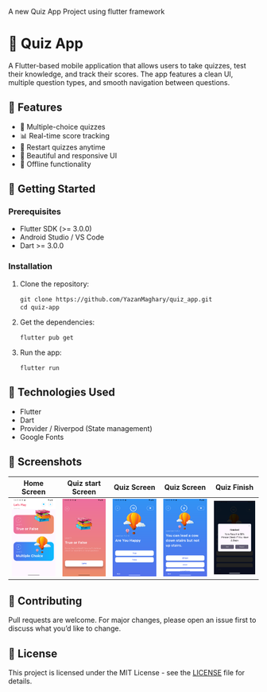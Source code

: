 A new Quiz App Project using flutter framework
<h1>🎯 Quiz App</h1>

<p>A Flutter-based mobile application that allows users to take quizzes, test their knowledge, and track their scores. The app features a clean UI, multiple question types, and smooth navigation between questions.</p>

<h2>📱 Features</h2>
<ul>
  <li>🧠 Multiple-choice quizzes</li>
  <li>📊 Real-time score tracking</li>
  <li>🔁 Restart quizzes anytime</li>
  <li>🎨 Beautiful and responsive UI</li>
  <li>💾 Offline functionality</li>
</ul>

<h2>🚀 Getting Started</h2>

<h3>Prerequisites</h3>
<ul>
  <li>Flutter SDK (>= 3.0.0)</li>
  <li>Android Studio / VS Code</li>
  <li>Dart >= 3.0.0</li>
</ul>

<h3>Installation</h3>
<ol>
  <li>Clone the repository:</li>
  <pre><code>git clone https://github.com/YazanMaghary/quiz_app.git
cd quiz-app</code></pre>

  <li>Get the dependencies:</li>
  <pre><code>flutter pub get</code></pre>

  <li>Run the app:</li>
  <pre><code>flutter run</code></pre>
</ol>
<h2>🔧 Technologies Used</h2>
<ul>
  <li>Flutter</li>
  <li>Dart</li>
  <li>Provider / Riverpod (State management)</li>
  <li>Google Fonts</li>
</ul>

<h2>📸 Screenshots</h2>
<table>
  <thead>
    <tr>
      <th>Home Screen</th>
      <th>Quiz start Screen</th>
      <th>Quiz Screen</th>
      <th>Quiz Screen</th>
      <th>Quiz Finish</th>
    </tr>
  </thead>
  <tbody>
    <tr>

<td>  <img src="./screenshots/home.png" width="150" /></td>
      <td>  <img src="./screenshots/Screenshot_1751116007.png" width="150" /></td>
      <td>   <img src="./screenshots/Screenshot_1751116008.png" width="150" /></td>
      <td>   <img src="./screenshots/Screenshot_1751116014.png" width="150" /></td>
      <td>     <img src="./screenshots/Screenshot_1751116026.png" width="150" /></td>
      
  </tr>
  </tbody>
</table>

<h2>🙌 Contributing</h2>
<p>Pull requests are welcome. For major changes, please open an issue first to discuss what you’d like to change.</p>

<h2>📃 License</h2>
<p>This project is licensed under the MIT License - see the <a href="LICENSE">LICENSE</a> file for details.</p>
